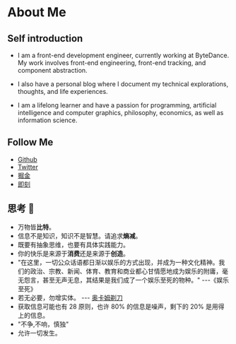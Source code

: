 # About Me

## Self introduction

- I am a front-end development engineer, currently working at ByteDance. My work involves front-end engineering, front-end tracking, and component abstraction.

- I also have a personal blog where I document my technical explorations, thoughts, and life experiences.

- I am a lifelong learner and have a passion for programming, artificial intelligence and computer graphics, philosophy, economics, as well as information science.

## Follow Me

- [Github](https://github.com/hua-bang)
- [Twitter](https://twitter.com/huabang1)
- [掘金](https://juejin.cn/user/2410547053336039)
- [即刻](https://okjk.co/89D7xf)

## 思考 🤔

- 万物皆**比特**。
- 信息不是知识，知识不是智慧。请追求**熵减**。
- 既要有抽象思维，也要有具体实践能力。
- 你的快乐是来源于**消费**还是来源于**创造**。
- "在这里，一切公众话语都日渐以娱乐的方式出现，并成为一种文化精神。我们的政治、宗教、新闻、体育、教育和商业都心甘情愿地成为娱乐的附庸，毫无怨言，甚至无声无息，其结果是我们成了一个娱乐至死的物种。" ---《娱乐至死》
- 若无必要，勿增实体。 --- [奥卡姆剃刀](https://zh.wikipedia.org/zh-cn/%E5%A5%A5%E5%8D%A1%E5%A7%86%E5%89%83%E5%88%80)
- 获取信息可能也有 28 原则，也许 80% 的信息是噪声，剩下的 20% 是用得上的信息。
- "不争,不响，慎独"
- 允许一切发生。
